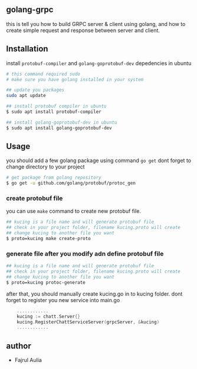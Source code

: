 ## golang-grpc
this is tell you how to build GRPC server & client using golang, and how to create simple request and response
between server and client. 

## Installation

install `protobuf-compiler` and `golang-goprotobuf-dev` depedencies in ubuntu
``` bash
# this command required sudo
# make sure you have golang installed in your system

## update you packages
sudo apt update 

## install protobuf compiler in ubuntu
$ sudo apt install protobuf-compiler

## install golang-goprotobuf-dev in ubuntu
$ sudo apt install golang-goprotobuf-dev

```


## Usage
you should add a few golang package using command `go get`
dont forget to change directory to your project

``` bash
# get package from golang repository
$ go get -u github.com/golang/protobuf/protoc_gen
```

### create protobuf file
you can use `make` command to create new protobuf file.
``` bash
## kucing is a file name and will generate protobuf file
## check in your project folder, filename kucing.proto will create
## change kucing to another file you want
$ proto=kucing make create-proto
```

### generate file after you modify adn define protobuf file
``` bash
## kucing is a file name and will generate protobuf file
## check in your project folder, filename kucing.proto will create
## change kucing to another file you want
$ proto=kucing protoc-generate
```
after that, you should manually create kucing.go in to kucing folder.
dont forget to register you new service into main.go

``` go
    ............
    kucing := chatt.Server{}
    kucing.RegisterChattServiceServer(grpcServer, &kucing)
    ............
```
## author
- Fajrul Aulia

